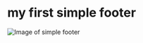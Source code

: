 # my first simple footer

![Image of simple footer](https://github.com/thenny23/my-components/tree/master/footers/simple-footer/footer.png)